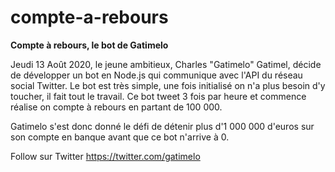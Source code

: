 # compte-a-rebours

**Compte à rebours, le bot de Gatimelo**

Jeudi 13 Août 2020, le jeune ambitieux, Charles "Gatimelo" Gatimel, décide de développer un bot en Node.js qui communique avec l'API du réseau social Twitter. Le bot est très simple, une fois initialisé on n'a plus besoin d'y toucher, il fait tout le travail. Ce bot tweet 3 fois par heure et commence réalise on compte à rebours en partant de 100 000. 

Gatimelo s'est donc donné le défi de détenir plus d'1 000 000 d'euros sur son compte en banque avant que ce bot n'arrive à 0.

Follow sur Twitter https://twitter.com/gatimelo
